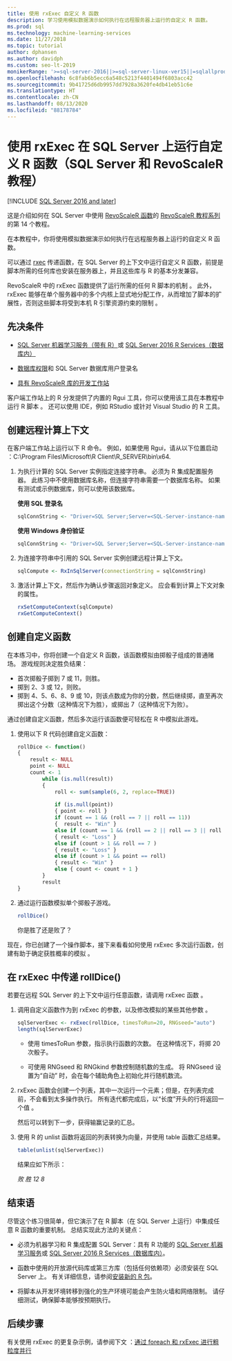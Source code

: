 ```yaml
---
title: 使用 rxExec 自定义 R 函数
description: 学习使用模拟数据演示如何执行在远程服务器上运行的自定义 R 函数。
ms.prod: sql
ms.technology: machine-learning-services
ms.date: 11/27/2018
ms.topic: tutorial
author: dphansen
ms.author: davidph
ms.custom: seo-lt-2019
monikerRange: '>=sql-server-2016||>=sql-server-linux-ver15||=sqlallproducts-allversions'
ms.openlocfilehash: 6c8fab6b5ecc6a548c5213f4401494f6803acc42
ms.sourcegitcommit: 9b41725d6db9957dd7928a3620fe4db41eb51c6e
ms.translationtype: HT
ms.contentlocale: zh-CN
ms.lasthandoff: 08/13/2020
ms.locfileid: "88178784"
---
```

# <a name="run-custom-r-functions-on-sql-server-using-rxexec-sql-server-and-revoscaler-tutorial"></a>使用 rxExec 在 SQL Server 上运行自定义 R 函数（SQL Server 和 RevoScaleR 教程）
[!INCLUDE [SQL Server 2016 and later](../../includes/applies-to-version/sqlserver2016.md)]

这是介绍如何在 SQL Server 中使用 [RevoScaleR 函数](https://docs.microsoft.com/machine-learning-server/r-reference/revoscaler/revoscaler)的 [RevoScaleR 教程系列](deepdive-data-science-deep-dive-using-the-revoscaler-packages.md)的第 14 个教程。

在本教程中，你将使用模拟数据演示如何执行在远程服务器上运行的自定义 R 函数。

可以通过 [rxec](https://docs.microsoft.com/machine-learning-server/r-reference/revoscaler/rxexec) 传递函数，在 SQL Server 的上下文中运行自定义 R 函数，前提是脚本所需的任何库也安装在服务器上，并且这些库与 R 的基本分发兼容。 

RevoScaleR 中的 rxExec 函数提供了运行所需的任何 R 脚本的机制   。 此外，rxExec 能够在单个服务器中的多个内核上显式地分配工作，从而增加了脚本的扩展性，否则这些脚本将受到本机 R 引擎资源约束的限制  。

## <a name="prerequisites"></a>先决条件

+ [SQL Server 机器学习服务（带有 R）](../install/sql-machine-learning-services-windows-install.md)或 [SQL Server 2016 R Services（数据库内）](../install/sql-r-services-windows-install.md)
  
+ [数据库权限](../security/user-permission.md)和 SQL Server 数据库用户登录名

+ [具有 RevoScaleR 库的开发工作站](../r/set-up-a-data-science-client.md)

客户端工作站上的 R 分发提供了内置的 Rgui 工具，你可以使用该工具在本教程中运行 R 脚本  。 还可以使用 IDE，例如 RStudio 或针对 Visual Studio 的 R 工具。

## <a name="create-the-remote-compute-context"></a>创建远程计算上下文

在客户端工作站上运行以下 R 命令。 例如，如果使用 Rgui，请从以下位置启动  ：C:\Program Files\Microsoft\R Client\R_SERVER\bin\x64\.

1. 为执行计算的 SQL Server 实例指定连接字符串。 必须为 R 集成配置服务器。 此练习中不使用数据库名称，但连接字符串需要一个数据库名称。 如果有测试或示例数据库，则可以使用该数据库。

    **使用 SQL 登录名**

    ```R
    sqlConnString <- "Driver=SQL Server;Server=<SQL-Server-instance-name>; Database=<database-name>;Uid=<SQL-user-name>;Pwd=<password>"
    ```

    **使用 Windows 身份验证**

    ```R
    sqlConnString <- "Driver=SQL Server;Server=<SQL-Server-instance-name>;Database=<database-name>;Trusted_Connection=True"
    ```

2. 为连接字符串中引用的 SQL Server 实例创建远程计算上下文。

    ```R
    sqlCompute <- RxInSqlServer(connectionString = sqlConnString)
    ```

3. 激活计算上下文，然后作为确认步骤返回对象定义。 应会看到计算上下文对象的属性。

    ```R
    rxSetComputeContext(sqlCompute)
    rxGetComputeContext()
    ```

## <a name="create-the-custom-function"></a>创建自定义函数

在本练习中，你将创建一个自定义 R 函数，该函数模拟由掷骰子组成的普通赌场。 游戏规则决定胜负结果：

+ 首次掷骰子掷到 7 或 11，则胜。
+ 掷到 2、3 或 12，则败。
+ 掷到 4、5、6、8、9 或 10，则该点数成为你的分数，然后继续掷，直至再次掷出这个分数（这种情况下为胜），或掷出 7（这种情况下为败）。

通过创建自定义函数，然后多次运行该函数便可轻松在 R 中模拟此游戏。

1.  使用以下 R 代码创建自定义函数：
  
    ```R
    rollDice <- function()
    {
        result <- NULL
        point <- NULL
        count <- 1
            while (is.null(result))
            {
                roll <- sum(sample(6, 2, replace=TRUE))
  
                if (is.null(point))
                { point <- roll }
                if (count == 1 && (roll == 7 || roll == 11))
                {  result <- "Win" }
                else if (count == 1 && (roll == 2 || roll == 3 || roll == 12))
                { result <- "Loss" }
                else if (count > 1 && roll == 7 )
                { result <- "Loss" }
                else if (count > 1 && point == roll)
                { result <- "Win" }
                else { count <- count + 1 }
            }
            result
    }
    ```
  
2.  通过运行函数模拟单个掷骰子游戏。
  
    ```R
    rollDice()
    ```
  
    你是胜了还是败了？
  
现在，你已创建了一个操作脚本，接下来看看如何使用 rxExec 多次运行函数，创建有助于确定获胜概率的模拟  。

## <a name="pass-rolldice-in-rxexec"></a>在 rxExec 中传递 rollDice()

若要在远程 SQL Server 的上下文中运行任意函数，请调用 rxExec 函数  。

1. 调用自定义函数作为到 rxExec 的参数，以及修改模拟的某些其他参数  。
  
    ```R
    sqlServerExec <- rxExec(rollDice, timesToRun=20, RNGseed="auto")
    length(sqlServerExec)
    ```
  
    + 使用 timesToRun  参数，指示执行函数的次数。  在这种情况下，将掷 20 次骰子。
  
    + 可使用 RNGseed  和 RNGkind  参数控制随机数的生成。 将 RNGseed  设置为“自动”  时，会在每个辅助角色上初始化并行随机数流。
  
2. rxExec  函数会创建一个列表，其中一次运行一个元素；但是，在列表完成前，不会看到太多操作执行。 所有迭代都完成后，以“长度”开头的行将返回一个值  。
  
    然后可以转到下一步，获得输赢记录的汇总。
  
3. 使用 R 的 unlist  函数将返回的列表转换为向量，并使用 table  函数汇总结果。
  
    ```R
    table(unlist(sqlServerExec))
    ```
  
    结果应如下所示：
  
     *败  胜* *12  8*

## <a name="conclusion"></a>结束语

尽管这个练习很简单，但它演示了在 R 脚本（在 SQL Server 上运行）中集成任意 R 函数的重要机制。 总结实现此方法的关键点：

+ 必须为机器学习和 R 集成配置 SQL Server：具有 R 功能的 [SQL Server 机器学习服务](../install/sql-machine-learning-services-windows-install.md)或 [SQL Server 2016 R Services（数据库内）](../install/sql-r-services-windows-install.md)。

+ 函数中使用的开放源代码库或第三方库（包括任何依赖项）必须安装在 SQL Server 上。 有关详细信息，请参阅[安装新的 R 包](../package-management/install-additional-r-packages-on-sql-server.md)。

+ 将脚本从开发环境转移到强化的生产环境可能会产生防火墙和网络限制。 请仔细测试，确保脚本能够按预期执行。

## <a name="next-steps"></a>后续步骤

有关使用 rxExec 的更复杂示例，请参阅下文  ：[通过 foreach 和 rxExec 进行粗粒度并行](https://blog.revolutionanalytics.com/2015/04/coarse-grain-parallelism-with-foreach-and-rxexec.html)
